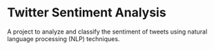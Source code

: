 # Twitter Sentiment Analysis

A project to analyze and classify the sentiment of tweets using natural language processing (NLP) techniques.
